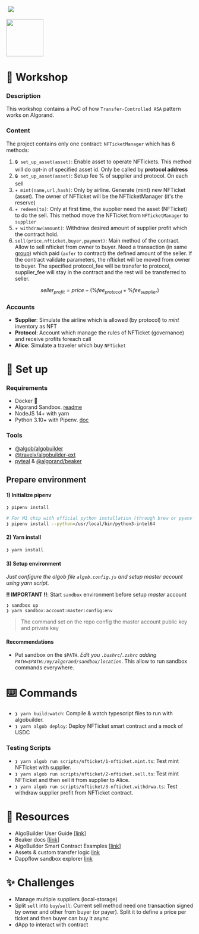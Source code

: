 [<img style="background-color: 'black'; padding: 5px;" src=https://travelxchange.com/_next/static/media/travelx-logo.29530026.svg>](https://www.travelx.io)

[<img src="https://ticketing.labitconf.com/assets/images/logos/Logo_Nav_Bar.svg" width=100/>](https://en.labitconf.com/)

# 📄 Workshop

### Description
This workshop contains a PoC of how `Transfer-Controlled ASA` pattern works on Algorand.

### Content
The project contains only one contract: `NFTicketManager` which has 6 methods:
1. `🔒 set_up_asset(asset)`: Enable asset to operate NFTickets. This method will do opt-in of specified asset id. Only be called by __protocol address__
2. `🔒 set_up_asset(asset)`: Setup fee % of supplier and protocol. On each sell
3. `✈️ mint(name,url,hash)`: Only by airline. Generate (mint) new NFTicket (asset). The owner of NFTicket will be the NFTicketManager (it's the reserve)
4. `✈️ redeem(to)`: Only at first time, the supplier need the asset (NFTicket) to do the sell. This method move the NFTicket from `NFTicketManager` to `supplier` 
5. `✈️ withdraw(amount)`: Withdraw desired amount of supplier profit which the contract hold.
6. `sell(price,nfticket,buyer,payment)`: Main method of the contract. Allow to sell nfticket from owner to buyer. Need a transaction (in same [group](https://developer.algorand.org/docs/get-details/atomic_transfers/#group-transactions)) which paid (`axfer` to contract) the defined amount of the seller. If the contract validate parameters, the nfticket will be moved from owner to buyer. The specified protocol_fee will be transfer to protocol, supplier_fee will stay in the contract and the rest will be transferred to seller.


$$ seller_{profit} = price -  (\%fee_{protocol} + \%fee_{supplier}) $$

### Accounts
- **Supplier**: Simulate the airline which is allowed (by protocol) to _mint_ inventory as NFT
- **Protocol**: Account which manage the rules of NFTicket (governance) and receive profits foreach call
- **Alice**: Simulate a traveler which buy `NFTicket`

# 🚀 Set up

### Requirements
- Docker 🐳
- Algorand Sandbox. [readme](https://github.com/algorand/sandbox)
- NodeJS 14+ with yarn
- Python 3.10+ with Pipenv. [doc](https://pipenv.pypa.io/en/latest/#install-pipenv-today)

### Tools
- [@algob/algobuilder](https://algobuilder.dev/)
- [@travelx/algobuilder-ext](https://www.npmjs.com/package/@travelx/algob-ext)
- [pyteal](https://pypi.org/project/pyteal/) & [@algorand/beaker](https://pypi.org/project/beaker-pyteal/)


## Prepare environment
#### 1) Initialize pipenv
```bash
❯ pipenv install 

# For M1 chip with official python installation (through brew or pyenv is not required)
❯ pipenv install --python=/usr/local/bin/python3-intel64
```
#### 2) Yarn install
```bash
❯ yarn install
```

#### 3) Setup environment
_Just configure the algob file `algob.config.js` and setup master account using yarn script._

__‼️ IMPORTANT ‼️__: Start `sandbox` environment before setup _master_ account
```
❯ sandbox up
❯ yarn sandbox:account:master:config:env
```
> The command set on the repo config the master account public key and private key


#### Recommendations

- Put sandbox on the `$PATH`. _Edit you `.bashrc`/`.zshrc` adding `PATH=$PATH:/my/algorand/sandbox/location`_. This allow to run sandbox commands everywhere.

# ⌨️ Commands
- `❯ yarn build:watch`: Compile & watch typescript files to run with algobuilder.
- `❯ yarn algob deploy`: Deploy NFTicket smart contract and a mock of USDC
### Testing Scripts
- `❯ yarn algob run scripts/nfticket/1-nfticket.mint.ts`: Test mint NFTicket with supplier.
- `❯ yarn algob run scripts/nfticket/2-nfticket.sell.ts`: Test mint NFTicket and then sell it from supplier to Alice.
- `❯ yarn algob run scripts/nfticket/3-nfticket.withdrwa.ts`: Test withdraw supplier profit from NFTicket contract.

# 📁 Resources
- AlgoBuilder User Guide [[link](https://algobuilder.dev/guide/README)]
- Beaker docs [[link]](https://algorand-devrel.github.io/beaker/html/index.html)
- AlgoBuilder Smart Contract Examples [[link](https://github.com/scale-it/algo-builder/tree/master/examples)]
- Assets & custom transfer logic [link](https://developer.algorand.org/solutions/assets-and-custom-transfer-logic/)
- Dappflow sandbox explorer [link](https://app.dappflow.org/explorer/home)

# ✨ Challenges
- Manage multiple suppliers (local-storage)
- Split `sell` into `buy`/`sell`: Current sell method need one transaction signed by owner and other from buyer (or payer). Split it to define a price per ticket and then buyer can buy it async
- dApp to interact with contract